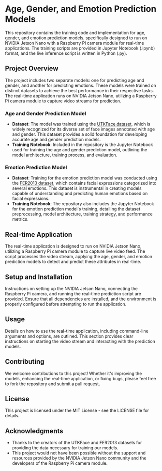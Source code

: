 # Age, Gender, and Emotion Prediction Models

This repository contains the training code and implementation for age, gender, and emotion prediction models, specifically designed to run on NVIDIA Jetson Nano with a Raspberry Pi camera module for real-time applications. The training scripts are provided in Jupyter Notebook (.ipynb) format, and the live inference script is written in Python (.py).

## Project Overview

The project includes two separate models: one for predicting age and gender, and another for predicting emotions. These models were trained on distinct datasets to achieve the best performance in their respective tasks. The real-time application runs on NVIDIA Jetson Nano, utilizing a Raspberry Pi camera module to capture video streams for prediction.

### Age and Gender Prediction Model

- **Dataset**: The model was trained using the [UTKFace dataset](https://www.kaggle.com/code/eward96/age-and-gender-prediction-on-utkface), which is widely recognized for its diverse set of face images annotated with age and gender. This dataset provides a solid foundation for developing accurate age and gender prediction models.
- **Training Notebook**: Included in the repository is the Jupyter Notebook used for training the age and gender prediction model, outlining the model architecture, training process, and evaluation.

### Emotion Prediction Model

- **Dataset**: Training for the emotion prediction model was conducted using the [FER2013 dataset](https://www.kaggle.com/datasets/msambare/fer2013), which contains facial expressions categorized into several emotions. This dataset is instrumental in creating models capable of understanding and predicting human emotions based on facial expressions.
- **Training Notebook**: The repository also includes the Jupyter Notebook for the emotion prediction model's training, detailing the dataset preprocessing, model architecture, training strategy, and performance metrics.

## Real-time Application

The real-time application is designed to run on NVIDIA Jetson Nano, utilizing a Raspberry Pi camera module to capture live video feed. The script processes the video stream, applying the age, gender, and emotion prediction models to detect and predict these attributes in real-time.

## Setup and Installation

Instructions on setting up the NVIDIA Jetson Nano, connecting the Raspberry Pi camera, and running the real-time prediction script are provided. Ensure that all dependencies are installed, and the environment is properly configured before attempting to run the application.

## Usage

Details on how to use the real-time application, including command-line arguments and options, are outlined. This section provides clear instructions on starting the video stream and interacting with the prediction models.

## Contributing

We welcome contributions to this project! Whether it's improving the models, enhancing the real-time application, or fixing bugs, please feel free to fork the repository and submit a pull request.

## License

This project is licensed under the MIT License - see the LICENSE file for details.

## Acknowledgments

- Thanks to the creators of the UTKFace and FER2013 datasets for providing the data necessary for training our models.
- This project would not have been possible without the support and resources provided by the NVIDIA Jetson Nano community and the developers of the Raspberry Pi camera module.
